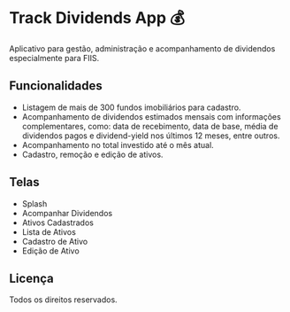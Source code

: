 # Track Dividends App 💰

Aplicativo para gestão, administração e acompanhamento de dividendos especialmente para FIIS.

## Funcionalidades

- Listagem de mais de 300 fundos imobiliários para cadastro.
- Acompanhamento de dividendos estimados mensais com informações complementares, como: data de recebimento, data de base, média de dividendos pagos e dividend-yield nos últimos 12 meses, entre outros.
- Acompanhamento no total investido até o mês atual.
- Cadastro, remoção e edição de ativos.

## Telas

- Splash
- Acompanhar Dividendos
- Ativos Cadastrados
- Lista de Ativos
- Cadastro de Ativo
- Edição de Ativo

## Licença

Todos os direitos reservados.
